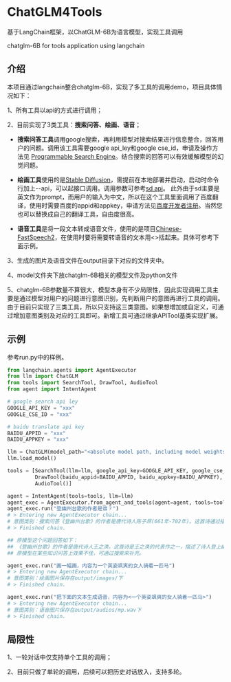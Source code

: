# ChatGLM4Tools
基于LangChain框架，以ChatGLM-6B为语言模型，实现工具调用

chatglm-6B for tools application using langchain

## 介绍
本项目通过langchain整合chatglm-6B，实现了多工具的调用demo，项目具体情况如下：

1、所有工具以api的方式进行调用；

2、目前实现了3类工具：**搜索问答、绘画、语音**；
- **搜索问答工具**调用google搜索，再利用模型对搜索结果进行信息整合，回答用户的问题。调用该工具需要google api_ley和google cse_id，申请及操作方法见 [Programmable Search Engine](https://developers.google.com/custom-search/v1/using_rest?hl=zh-cn)。结合搜索的回答可以有效缓解模型的幻觉问题。

- **绘画工具**使用的是[Stable Diffusion](https://github.com/AUTOMATIC1111/stable-diffusion-webui)，需提前在本地部署并启动，启动时命令行加上--api，可以起接口调用。调用参数可参考[sd api](https://github.com/AUTOMATIC1111/stable-diffusion-webui/wiki/API)。
  此外由于sd主要是英文作为prompt，而用户的输入为中文，所以在这个工具里面调用了百度翻译，使用时需要百度的appid和appkey，申请方法见[百度开发者注册](http://api.fanyi.baidu.com/doc/12)。当然您也可以替换成自己的翻译工具，自由度很高。
  
- **语音工具**是将一段文本转成语音文件，使用的是项目[Chinese-FastSpeech2](https://github.com/Executedone/Chinese-FastSpeech2)，在使用时要将需要转语音的文本用<>括起来。具体可参考下面示例。

3、生成的图片及语音文件在output目录下对应的文件夹中。

4、model文件夹下放chatglm-6B相关的模型文件及python文件

5、chatglm-6B参数量不算很大，模型本身有不少局限性，因此实现调用工具主要是通过模型对用户的问题进行意图识别，先判断用户的意图再进行工具的调用。由于目前只实现了三类工具，所以只支持这三类意图。如果想增加或自定义，可通过增加意图类别及对应的工具即可。新增工具可通过继承APITool基类实现扩展。

## 示例
参考run.py中的样例。
```python
from langchain.agents import AgentExecutor
from llm import ChatGLM
from tools import SearchTool, DrawTool, AudioTool
from agent import IntentAgent

# google search api ley
GOOGLE_API_KEY = "xxx"
GOOGLE_CSE_ID = "xxx"

# baidu translate api key
BAIDU_APPID = "xxx"
BAIDU_APPKEY = "xxx"

llm = ChatGLM(model_path="<absolute model path, including model weights and related chatgim-6B python scripts>")
llm.load_model()

tools = [SearchTool(llm=llm, google_api_key=GOOGLE_API_KEY, google_cse_id=GOOGLE_CSE_ID),
         DrawTool(baidu_appid=BAIDU_APPID, baidu_appkey=BAIDU_APPKEY),
         AudioTool()]

agent = IntentAgent(tools=tools, llm=llm)
agent_exec = AgentExecutor.from_agent_and_tools(agent=agent, tools=tools, verbose=True, max_iterations=1)
agent_exec.run("登幽州台歌的作者是谁？")
# > Entering new AgentExecutor chain...
# 意图类别：搜索问答《登幽州台歌》的作者是唐代诗人陈子昂(661年-702年)。这首诗通过描写登楼远眺，凭今吊古所引起的无限感慨，抒发了诗人抑郁已久的悲愤之情，深刻地揭示了封建社会中那些怀才不遇的知识阶层的苦闷和无奈。
# > Finished chain.

## 原模型这个问题回答如下：
## 《登幽州台歌》的作者是唐代诗人王之涣。这首诗是王之涣的代表作之一，描述了诗人登上幽州台后俯瞰远方景色，感叹世事变迁和个人命运的感慨。这首诗语言简练，意境深远，被誉为唐代诗歌中的经典之作。
## 原模型在某些知识问答上效果不佳，可通过搜索来补充。

agent_exec.run("画一幅画，内容为一个英姿飒爽的女人骑着一匹马")
# > Entering new AgentExecutor chain...
# 意图类别：绘画图片保存在output/images/下
# > Finished chain.

agent_exec.run("把下面的文本生成语音，内容为<一个英姿飒爽的女人骑着一匹马>")
# > Entering new AgentExecutor chain...
# 意图类别：语音图片保存在output/audios/mp.wav下
# > Finished chain.
```

## 局限性
1、一轮对话中仅支持单个工具的调用；

2、目前只做了单轮的调用，后续可以把历史对话放入，支持多轮。
